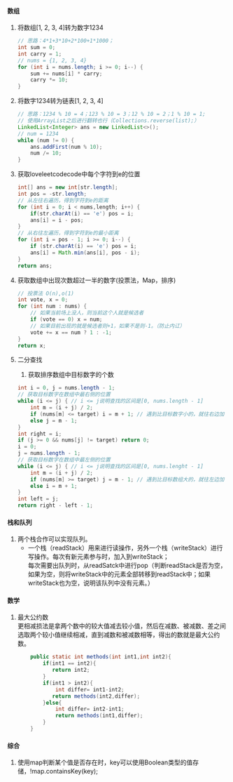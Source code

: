 #### 数组
1. 将数组[1, 2, 3, 4]转为数字1234

    ```java
    // 思路：4*1+3*10+2*100+1*1000；
    int sum = 0;
    int carry = 1;
    // nums = {1, 2, 3, 4}
    for (int i = nums.length; i >= 0; i--) {
        sum += nums[i] * carry;
        carry *= 10;
    }
    ```

2. 将数字1234转为链表[1, 2, 3, 4]

    ```java
    // 思路：1234 % 10 = 4；123 % 10 = 3；12 % 10 = 2；1 % 10 = 1;
    // 使用ArrayList之后进行翻转也行（Collections.reverse(list);）
    LinkedList<Integer> ans = new LinkedList<>();
    // num = 1234
    while (num != 0) {
        ans.addFirst(num % 10);
        num /= 10;
    }
    ```

3. 获取loveleetcodecode中每个字符到e的位置

    ```java
    int[] ans = new int[str.length];
    int pos = -str.length;
    // 从左往右遍历，得到字符到e的距离
    for (int i = 0; i < nums,length; i++) {
        if(str.charAt(i) == 'e') pos = i;
        ans[i] = i - pos;
    }
    // 从右往左遍历，得到字符到e的最小距离
    for (int i = pos - 1; i >= 0; i--) {
        if (str.charAt(i) == 'e') pos = i;
        ans[i] = Math.min(ans[i], pos - i);
    }
    return ans;
    ```

4. 获取数组中出现次数超过一半的数字(投票法，Map，排序)

   ```java
   // 投票法 O(n),o(1)
   int vote, x = 0;
   for (int num : nums) {
       // 如果当前场上没人，则当前这个人就是候选者
       if (vote == 0) x = num;
       // 如果目前出现的就是候选者则+1，如果不是则-1。（防止内讧）
       vote += x == num ? 1 : -1;
   }
   return x;
   ```
5. 二分查找
    1. 获取排序数组中目标数字的个数
    ```java
    int i = 0, j = nums.length - 1;
    // 获取目标数字在数组中最右侧的位置
    while (i <= j) { // i <= j说明查找的区间是[0, nums.length - 1]
        int m = (i + j) / 2;
        if (nums[m] <= target) i = m + 1; // 遇到比目标数字小的，就往右边加
        else j = m - 1;
    }
    int right = i;
    if (j >= 0 && nums[j] != target) return 0;
    i = 0;
    j = nums.length - 1;
    // 获取目标数字在数组中最左侧的位置
    while (i <= j) { // i <= j说明查找的区间是[0, nums.lenght - 1]
        int m = (i + j) / 2;
        if (nums[m] >= target) j = m - 1; // 遇到比目标数组大的，就往左边加
        else i = m + 1;
    }
    int left = j;
    return right - left - 1;
    ```
   

#### 栈和队列

1. 两个栈合作可以实现队列。
    + 一个栈（readStack）用来进行读操作，另外一个栈（writeStack）进行写操作。每次有新元素参与时，加入到writeStack；  
    每次需要出队列时，从readSatck中进行pop（判断readStack是否为空，如果为空，则将writeStack中的元素全部转移到readStack中；如果writeStack也为空，说明该队列中没有元素。）
    
#### 数学
1. 最大公约数  
更相减损法是拿两个数中的较大值减去较小值，然后在减数、被减数、差之间选取两个较小值继续相减，直到减数和被减数相等，得出的数就是最大公约数。

    ```java
        public static int methods(int int1,int int2){
            if(int1 == int2){
               return int2;
            }
            if(int1 > int2){
                int differ= int1-int2;
               return methods(int2,differ);
            }else{
                int differ= int2-int1;
                return methods(int1,differ);
            }
        }
    ```
   
#### 综合
1. 使用map判断某个值是否存在时，key可以使用Boolean类型的值存储，!map.containsKey(key);